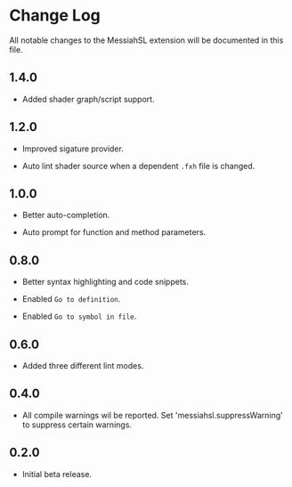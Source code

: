 # Change Log

All notable changes to the MessiahSL extension will be documented in this file.

## 1.4.0

* Added shader graph/script support.

## 1.2.0

* Improved sigature provider.

* Auto lint shader source when a dependent `.fxh` file is changed.

## 1.0.0

* Better auto-completion.

* Auto prompt for function and method parameters.

## 0.8.0

* Better syntax highlighting and code snippets.

* Enabled `Go to definition`.

* Enabled `Go to symbol in file`.

## 0.6.0

* Added three different lint modes.

## 0.4.0

* All compile warnings wil be reported. Set 'messiahsl.suppressWarning' to suppress certain warnings.

## 0.2.0

* Initial beta release.
